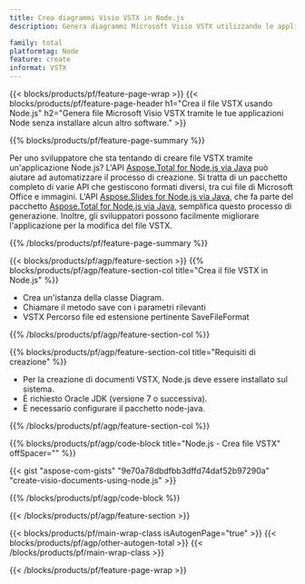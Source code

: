 ```yaml
---
title: Crea diagrammi Visio VSTX in Node.js
description: Genera diagrammi Microsoft Visio VSTX utilizzando le applicazioni Node senza utilizzare Microsoft Office. 

family: total
platformtag: Node
feature: create
informat: VSTX
---
```

{{< blocks/products/pf/feature-page-wrap >}}
{{< blocks/products/pf/feature-page-header h1="Crea il file VSTX usando Node.js" h2="Genera file Microsoft Visio VSTX tramite le tue applicazioni Node senza installare alcun altro software." >}}

{{% blocks/products/pf/feature-page-summary %}}

Per uno sviluppatore che sta tentando di creare file VSTX tramite un'applicazione Node.js? L'API [Aspose.Total for Node.js via Java](https://products.aspose.com/total/it/nodejs-java/) può aiutare ad automatizzare il processo di creazione. Si tratta di un pacchetto completo di varie API che gestiscono formati diversi, tra cui file di Microsoft Office e immagini. L'API [Aspose.Slides for Node.js via Java](https://products.aspose.com/slides/it/nodejs-java/), che fa parte del pacchetto [Aspose.Total for Node.js via Java](https://products.aspose.com/total/it/nodejs-java/), semplifica questo processo di generazione. Inoltre, gli sviluppatori possono facilmente migliorare l'applicazione per la modifica del file VSTX. 

{{% /blocks/products/pf/feature-page-summary %}}

{{< blocks/products/pf/agp/feature-section >}}
{{% blocks/products/pf/agp/feature-section-col title="Crea il file VSTX in Node.js" %}}

- Crea un'istanza della classe Diagram.
- Chiamare il metodo save con i parametri rilevanti
- VSTX Percorso file ed estensione pertinente SaveFileFormat

{{% /blocks/products/pf/agp/feature-section-col %}}

{{% blocks/products/pf/agp/feature-section-col title="Requisiti di creazione" %}}

- Per la creazione di documenti VSTX, Node.js deve essere installato sul sistema.
- È richiesto Oracle JDK (versione 7 o successiva).
- È necessario configurare il pacchetto node-java.

{{% /blocks/products/pf/agp/feature-section-col %}}

{{% blocks/products/pf/agp/code-block title="Node.js - Crea file VSTX" offSpacer="" %}}

{{< gist "aspose-com-gists" "9e70a78dbdfbb3dffd74daf52b97290a" "create-visio-documents-using-node.js" >}}

{{% /blocks/products/pf/agp/code-block %}}

{{< /blocks/products/pf/agp/feature-section >}}

{{< blocks/products/pf/main-wrap-class isAutogenPage="true" >}}
{{< blocks/products/pf/agp/other-autogen-total >}}
{{< /blocks/products/pf/main-wrap-class >}}

{{< /blocks/products/pf/feature-page-wrap >}}